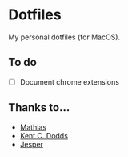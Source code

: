 # Dotfiles

My personal dotfiles (for MacOS).

## To do

- [ ] Document chrome extensions

## Thanks to...

- [Mathias](https://github.com/mathiasbynens/dotfiles)
- [Kent C. Dodds](https://github.com/kentcdodds/dotfiles)
- [Jesper](https://github.com/jesperorb/dotfiles)

